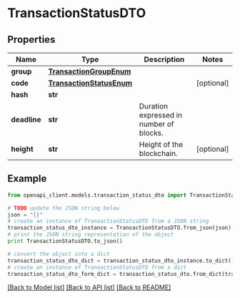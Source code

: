 # TransactionStatusDTO


## Properties

Name | Type | Description | Notes
------------ | ------------- | ------------- | -------------
**group** | [**TransactionGroupEnum**](TransactionGroupEnum.md) |  | 
**code** | [**TransactionStatusEnum**](TransactionStatusEnum.md) |  | [optional] 
**hash** | **str** |  | 
**deadline** | **str** | Duration expressed in number of blocks. | 
**height** | **str** | Height of the blockchain. | [optional] 

## Example

```python
from openapi_client.models.transaction_status_dto import TransactionStatusDTO

# TODO update the JSON string below
json = "{}"
# create an instance of TransactionStatusDTO from a JSON string
transaction_status_dto_instance = TransactionStatusDTO.from_json(json)
# print the JSON string representation of the object
print TransactionStatusDTO.to_json()

# convert the object into a dict
transaction_status_dto_dict = transaction_status_dto_instance.to_dict()
# create an instance of TransactionStatusDTO from a dict
transaction_status_dto_form_dict = transaction_status_dto.from_dict(transaction_status_dto_dict)
```
[[Back to Model list]](../README.md#documentation-for-models) [[Back to API list]](../README.md#documentation-for-api-endpoints) [[Back to README]](../README.md)


